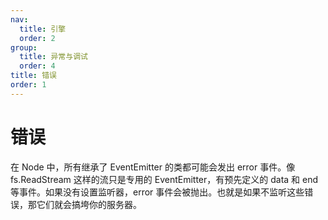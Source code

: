 ```yaml
---
nav:
  title: 引擎
  order: 2
group:
  title: 异常与调试
  order: 4
title: 错误
order: 1
---
```


# 错误

在 Node 中，所有继承了 EventEmitter 的类都可能会发出 error 事件。像 fs.ReadStream 这样的流只是专用的 EventEmitter，有预先定义的 data 和 end 等事件。如果没有设置监听器，error 事件会被抛出。也就是如果不监听这些错误，那它们就会搞垮你的服务器。
